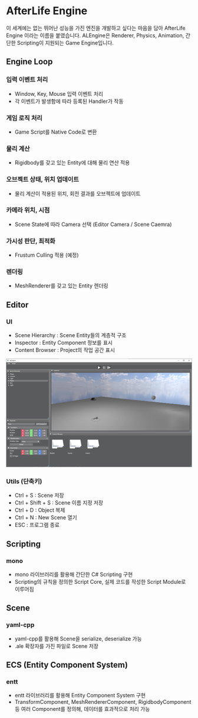 # AfterLife Engine
이 세계에는 없는 뛰어난 성능을 가진 엔진을 개발하고 싶다는 마음을 담아 AfterLife Engine 이라는 이름을 붙였습니다. ALEngine은 Renderer, Physics, Animation, 간단한 Scripting이 지원되는 Game Engine입니다. 

## Engine Loop
### 입력 이벤트 처리
- Window, Key, Mouse 입력 이벤트 처리
- 각 이벤트가 발생함에 따라 등록된 Handler가 작동
### 게임 로직 처리
- Game Script를 Native Code로 변환
### 물리 계산
- Rigidbody를 갖고 있는 Entity에 대해 물리 연산 적용
### 오브젝트 상태, 위치 업데이트
- 물리 계산이 적용된 위치, 회전 결과를 오브젝트에 업데이트
### 카메라 위치, 시점
- Scene State에 따라 Camera 선택 (Editor Camera / Scene Caemra)
### 가시성 판단, 최적화
- Frustum Culling 적용 (예정)
### 렌더링
- MeshRenderer를 갖고 있는 Entity 렌더링

## Editor
### UI
- Scene Hierarchy : Scene Entity들의 계층적 구조
- Inspector : Entity Component 정보를 표시
- Content Browser : Project의 작업 공간 표시

![Editor](./images/Editor.png)


### Utils (단축키)
- Ctrl + S : Scene 저장
- Ctrl + Shift + S : Scene 이름 지정 저장
- Ctrl + D : Object 복제
- Ctrl + N : New Scene 열기
- ESC : 프로그램 종료

## Scripting
### mono
- mono 라이브러리를 활용해 간단한 C# Scripting 구현
- Scripting의 규칙을 정의한 Script Core, 실제 코드를 작성한 Script Module로 이루어짐

## Scene
### yaml-cpp
- yaml-cpp를 활용해 Scene을 serialize, deserialize 가능
- .ale 확장자를 가진 파일로 Scene 저장

## ECS (Entity Component System)
### entt
- entt 라이브러리를 활용해 Entity Component System 구현
- TransformComponent, MeshRendererComponent, RigidbodyComponent 등 여러 Component를 정의해, 데이터를 효과적으로 처리 가능

